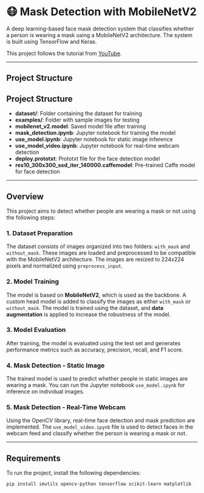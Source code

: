# 😷 Mask Detection with MobileNetV2

A deep learning-based face mask detection system that classifies whether a person is wearing a mask using a MobileNetV2 architecture. The system is built using TensorFlow and Keras.

This project follows the tutorial from [YouTube](https://www.youtube.com/watch?v=TNZAbVNTLhA&t=7701s).

---

## Project Structure

## Project Structure

- **dataset/**: Folder containing the dataset for training
- **examples/**: Folder with sample images for testing
- **mobilenet_v2.model**: Saved model file after training
- **mask_detection.ipynb**: Jupyter notebook for training the model
- **use_model.ipynb**: Jupyter notebook for static image inference
- **use_model_video.ipynb**: Jupyter notebook for real-time webcam detection
- **deploy.prototxt**: Prototxt file for the face detection model
- **res10_300x300_ssd_iter_140000.caffemodel**: Pre-trained Caffe model for face detection

---

## Overview

This project aims to detect whether people are wearing a mask or not using the following steps:

### 1. Dataset Preparation
The dataset consists of images organized into two folders: `with_mask` and `without_mask`. These images are loaded and preprocessed to be compatible with the MobileNetV2 architecture. The images are resized to 224x224 pixels and normalized using `preprocess_input`.

### 2. Model Training
The model is based on **MobileNetV2**, which is used as the backbone. A custom head model is added to classify the images as either `with_mask` or `without_mask`. The model is trained using the dataset, and **data augmentation** is applied to increase the robustness of the model.

### 3. Model Evaluation
After training, the model is evaluated using the test set and generates performance metrics such as accuracy, precision, recall, and F1 score.

### 4. Mask Detection - Static Image
The trained model is used to predict whether people in static images are wearing a mask. You can run the Jupyter notebook `use_model.ipynb` for inference on individual images.

### 5. Mask Detection - Real-Time Webcam
Using the OpenCV library, real-time face detection and mask prediction are implemented. The `use_model_video.ipynb` file is used to detect faces in the webcam feed and classify whether the person is wearing a mask or not.

---

## Requirements

To run the project, install the following dependencies:

```bash
pip install imutils opencv-python tensorflow scikit-learn matplotlib
